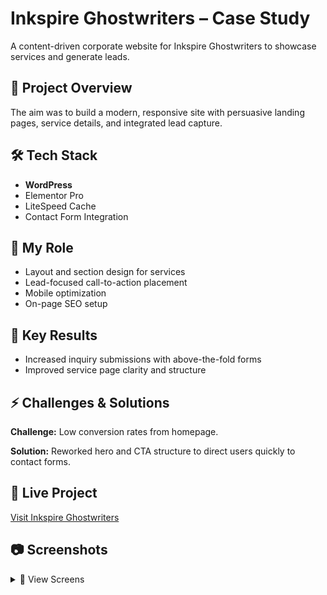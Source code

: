 # Inkspire Ghostwriters – Case Study
A content-driven corporate website for Inkspire Ghostwriters to showcase services and generate leads.

## 📌 Project Overview
The aim was to build a modern, responsive site with persuasive landing pages, service details, and integrated lead capture.

## 🛠 Tech Stack
- **WordPress**
- Elementor Pro
- LiteSpeed Cache
- Contact Form Integration
  
## 💼 My Role
- Layout and section design for services
- Lead-focused call-to-action placement
- Mobile optimization
- On-page SEO setup

## 🚀 Key Results
- Increased inquiry submissions with above-the-fold forms
- Improved service page clarity and structure
  
## ⚡ Challenges & Solutions
**Challenge:** Low conversion rates from homepage.  

**Solution:** Reworked hero and CTA structure to direct users quickly to contact forms.

## 🔗 Live Project

[Visit Inkspire Ghostwriters](https://inkspireghostwriters.com/)


## 📷 Screenshots
<details>
<summary>📸 View Screens</summary>
**Homepage**  
![Home](assets/home.png)  
**Service Section**  
![Service](assets/service.png)  
**Contact Form**  
![Contact](assets/contact.png)
</details>
